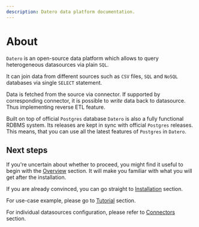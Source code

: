 ```yaml
---
description: Datero data platform documentation.
---
```


# About

`Datero` is an open-source data platform which allows to query heterogeneous datasources via plain `SQL`.

It can join data from different sources such as `CSV` files, `SQL` and `NoSQL` databases via single `SELECT` statement.


Data is fetched from the source via connector.
If supported by corresponding connector, it is possible to _write_ data back to datasource. Thus implementing reverse ETL feature.

Built on top of official `Postgres` database `Datero` is also a fully functional RDBMS system.
Its releases are kept in sync with official `Postgres` releases.
This means, that you can use all the latest features of `Postgres` in `Datero`.


## Next steps
If you're uncertain about whether to proceed, you might find it useful to begin with the [Overview](./overview.md) section.
It will make you familiar with what you will get after the installation.

If you are already convinced, you can go straight to [Installation](./installation.md) section.

For use-case example, please go to [Tutorial](./tutorial.md) section.

For individual datasources configuration, please refer to [Connectors](./connectors.md) section.